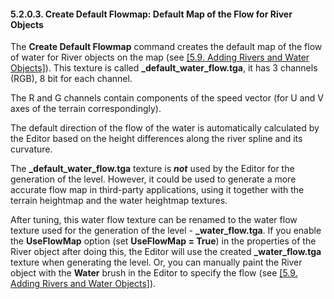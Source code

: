 #### 5.2.0.3. Create Default Flowmap: Default Map of the Flow for River Objects

The **Create Default Flowmap** command creates the default map of the flow of water for River objects on the map (see [[5.9. Adding Rivers and Water Objects]](#adding-rivers-and-water-objects)). This texture is called **\_default_water_flow.tga**, it has 3 channels (RGB), 8 bit for each channel.

The R and G channels contain components of the speed vector (for U and V axes of the terrain correspondingly).

The default direction of the flow of the water is automatically calculated by the Editor based on the height differences along the river spline and its curvature.

The **\_default_water_flow.tga** texture is ***not*** used by the Editor for the generation of the level. However, it could be used to generate a more accurate flow map in third-party applications, using it together with the terrain heightmap and the water heightmap textures.

After tuning, this water flow texture can be renamed to the water flow texture used for the generation of the level - **\_water_flow.tga**. If you enable the **UseFlowMap** option (set **UseFlowMap = True**) in the properties of the River object after doing this, the Editor will use the created **\_water_flow.tga** texture when generating the level. Or, you can manually paint the River object with the **Water** brush in the Editor to specify the flow (see [[5.9. Adding Rivers and Water Objects]](#adding-rivers-and-water-objects)).

